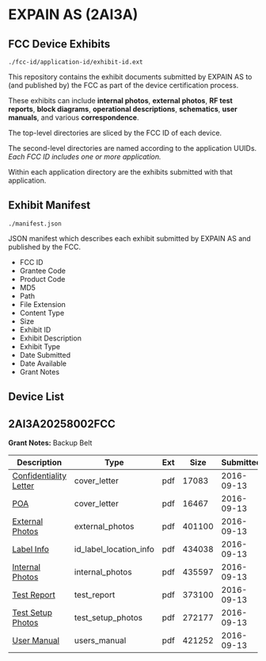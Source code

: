 # EXPAIN AS (2AI3A)
## FCC Device Exhibits

```
./fcc-id/application-id/exhibit-id.ext
```

This repository contains the exhibit documents submitted by EXPAIN AS to (and published by) the FCC as part of the device certification process.

These exhibits can include **internal photos**, **external photos**, **RF test reports**, **block diagrams**, **operational descriptions**, **schematics**, **user manuals**, and various **correspondence**.

The top-level directories are sliced by the FCC ID of each device.

The second-level directories are named according to the application UUIDs. *Each FCC ID includes one or more application.*

Within each application directory are the exhibits submitted with that application. 

## Exhibit Manifest

```
./manifest.json
```

JSON manifest which describes each exhibit submitted by EXPAIN AS and published by the FCC.

- FCC ID
- Grantee Code
- Product Code
- MD5
- Path
- File Extension
- Content Type
- Size
- Exhibit ID
- Exhibit Description
- Exhibit Type
- Date Submitted
- Date Available
- Grant Notes

## Device List
## 2AI3A20258002FCC
**Grant Notes:** Backup Belt

| Description | Type | Ext | Size | Submitted | Available |
| ----------- | ---- | --- | ---- | --------- | --------- |
| [Confidentiality Letter](2AI3A20258002FCC/e0de24e01ba0b3155761e9ae3d1b572c/3133037.pdf) | cover_letter | pdf | 17083 | 2016-09-13 | 2016-09-13 |
| [POA](2AI3A20258002FCC/e0de24e01ba0b3155761e9ae3d1b572c/3133042.pdf) | cover_letter | pdf | 16467 | 2016-09-13 | 2016-09-13 |
| [External Photos](2AI3A20258002FCC/e0de24e01ba0b3155761e9ae3d1b572c/3133038.pdf) | external_photos | pdf | 401100 | 2016-09-13 | 2016-09-13 |
| [Label Info](2AI3A20258002FCC/e0de24e01ba0b3155761e9ae3d1b572c/3133041.pdf) | id_label_location_info | pdf | 434038 | 2016-09-13 | 2016-09-13 |
| [Internal Photos](2AI3A20258002FCC/e0de24e01ba0b3155761e9ae3d1b572c/3133040.pdf) | internal_photos | pdf | 435597 | 2016-09-13 | 2016-09-13 |
| [Test Report](2AI3A20258002FCC/e0de24e01ba0b3155761e9ae3d1b572c/3133039.pdf) | test_report | pdf | 373100 | 2016-09-13 | 2016-09-13 |
| [Test Setup Photos](2AI3A20258002FCC/e0de24e01ba0b3155761e9ae3d1b572c/3133043.pdf) | test_setup_photos | pdf | 272177 | 2016-09-13 | 2016-09-13 |
| [User Manual](2AI3A20258002FCC/e0de24e01ba0b3155761e9ae3d1b572c/3133044.pdf) | users_manual | pdf | 421252 | 2016-09-13 | 2016-09-13 |
